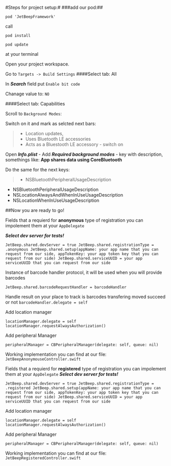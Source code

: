 #Steps for project setup:#
###add our pod:##

`pod 'JetBeepFramework'`

call 

`pod install`

`pod update` 

at your terminal

Open your project workspace.

Go to `Targets -> Build Settings` 
####Select tab:  All

In ***Search*** field put `Enable bit code`

Chanage value to: `NO`

####Select tab:  Capabilities

Scroll to `Background Modes`:

Switch on it and mark as selcted next bars:
>- Location updates,
>- Uses Bluetooth LE accessories
>- Acts as a Bluestooth LE accessory - switch on

Open ***Info.plist*** -
Add ***Required background modes*** - key with description, somethings like: __App shares data using CoreBluetooth__

Do the same for the next keys:
>- NSBluetoothPeripheralUsageDescription
- NSBluetoothPeripheralUsageDescription 
- NSLocationAlwaysAndWhenInUseUsageDescription 
- NSLocationWhenInUseUsageDescription 

##Now you are ready to go! 

Fields that a requierd for __anonymous__ type of registration you can impolement them at your `AppDelegate`

___Select dev server for tests!___

`JetBeep.shared.devServer = true
JetBeep.shared.registrationType = .anonymous
JetBeep.shared.setup(appName: your app name that you can request from our side, appTokenKey: your app token key that you can request from our side)
JetBeep.shared.serviceUUID = your app serviceUUID that you can request from our side`

Instance of barcode handler protocol, it will be used when you will provide barcodes

`JetBeep.shared.barcodeRequestHandler = barcodeHandler`

Handle result on your place to track is barcodes transfering moved succeed or not
`barcodeHandler.delegate = self`

Add location manager

`locationManager.delegate = self
locationManager.requestAlwaysAuthorization()`

Add peripheral Manager

`peripheralManager = CBPeripheralManager(delegate: self, queue: nil)`

Working implementation you can find at our file: `JetBeepAnonymouseController.swift`


Fields that a requierd for __registered__ type of registration you can impolement them at your `AppDelegate`
___Select dev server for tests!___

`JetBeep.shared.devServer = true
JetBeep.shared.registrationType = .registered
JetBeep.shared.setup(appName: your app name that you can request from our side, appTokenKey: your app token key that you can request from our side)
JetBeep.shared.serviceUUID = your app serviceUUID that you can request from our side`

Add location manager

`locationManager.delegate = self
locationManager.requestAlwaysAuthorization()`

Add peripheral Manager

`peripheralManager = CBPeripheralManager(delegate: self, queue: nil)`

Working implementation you can find at our file: `JetBeepRegisteredController.swift`


